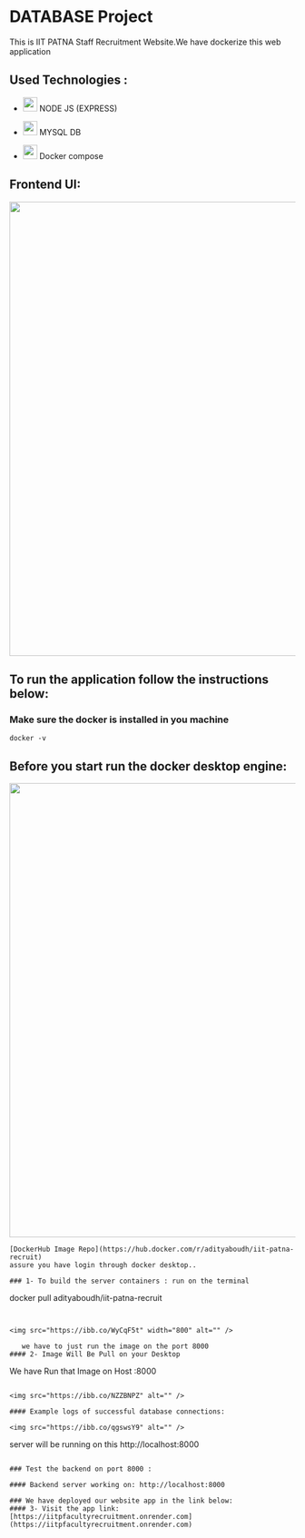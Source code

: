 # DATABASE Project 
  <p>This is IIT PATNA Staff Recruitment Website.We have dockerize this web application </p>

## Used Technologies :
 
- <img src="https://static-00.iconduck.com/assets.00/node-js-icon-1817x2048-g8tzf91e.png" width="25" height="25"/>   NODE JS (EXPRESS)

- <img src="https://cdn.worldvectorlogo.com/logos/mysql-4.svg" width="25" height="25"/>    MYSQL DB
 
- <img src="https://cdn.worldvectorlogo.com/logos/docker-4.svg" width="25" height="25"/>        Docker compose

  

## Frontend UI:


  <img src="https://ibb.co/86zjM8M" width="800" alt="" />



## To run the application follow the instructions below:

### Make sure the docker is installed in you machine
    
  ```
  docker -v
  ```

  
## Before you start run the docker desktop engine:
  
  <img src="https://github.com/ahmedG3far44/cloud-final-project-dockerize-web-application/assets/96004565/9387fcdb-6851-4859-8b5c-231db5febbf9" width="800" alt="" />


  ```
[DockerHub Image Repo](https://hub.docker.com/r/adityaboudh/iit-patna-recruit)
assure you have login through docker desktop..

### 1- To build the server containers : run on the terminal 
  ```
  docker pull adityaboudh/iit-patna-recruit
  ```


<img src="https://ibb.co/WyCqF5t" width="800" alt="" />
         
     we have to just run the image on the port 8000
#### 2- Image Will Be Pull on your Desktop 
  ```
 We have Run that Image on Host :8000
  ```

<img src="https://ibb.co/NZZBNPZ" alt="" />

#### Example logs of successful database connections:

  <img src="https://ibb.co/qgswsY9" alt="" />
  
```
  server will be running on this http://localhost:8000
  ```
    
### Test the backend on port 8000 :

  #### Backend server working on: http://localhost:8000

### We have deployed our website app in the link below:
#### 3- Visit the app link: [https://iitpfacultyrecruitment.onrender.com](https://iitpfacultyrecruitment.onrender.com)
